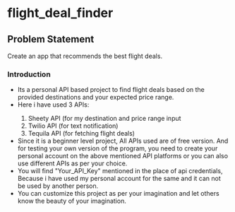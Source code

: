 # **flight_deal_finder**
<h2>Problem Statement</h2>
<p>Create an app that recommends the best flight deals.</p>
<h3>Introduction</h3>
<ul>
<li>Its a personal API based project to find flight deals based on the provided destinations and your expected price range.</li>
  <li>Here i have used 3 APIs:</li>
  <ol>
    <li>Sheety API (for my destination and price range input </li>
    <li>Twilio API (for text notification) </li> 
    <li>Tequila API (for fetching flight deals)</li>
  </ol>
<li>Since it is a beginner level project, All APIs used are of free version. And for testing your own version of the program, you need to create your personal account on the above mentioned API platforms or you can also use different APIs as per your choice.</li>
<li>You will find "Your_API_Key" mentioned in the place of api credentials, Because i have used my personal account for the same and it can not be used by another person.</li>
<li>You can customize this project as per your imagination and let others know the beauty of your imagination.</li>
</ul>

